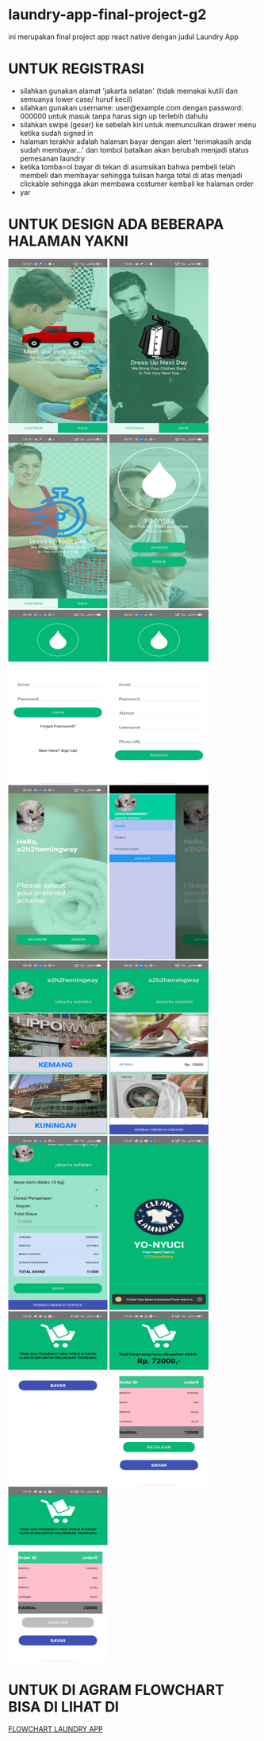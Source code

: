 # laundry-app-final-project-g2
ini merupakan final project app react native dengan judul Laundry App
<h1>UNTUK REGISTRASI</h1>

<ul>
<li>silahkan gunakan alamat 'jakarta selatan' (tidak memakai kutili dan semuanya lower case/ huruf kecil)</li>
<li>silahkan gunakan username: user@example.com dengan password: 000000 untuk masuk tanpa harus sign up terlebih dahulu</li>
<li>silahkan swipe (geser) ke sebelah kiri untuk memunculkan drawer menu ketika sudah signed in</li>
<li>halaman terakhir adalah halaman bayar dengan alert 'terimakasih anda sudah membayar...' dan tombol batalkan akan berubah menjadi status pemesanan laundry</li>
<li>ketika tomba=ol bayar di tekan di asumsikan bahwa pembeli telah membeli dan membayar sehingga tulisan harga total di atas menjadi clickable sehingga akan membawa costumer kembali ke  halaman order</li>
<li>yar
</ul>


<H1>UNTUK DESIGN ADA BEBERAPA HALAMAN YAKNI</H1>

<div>
<img src='assets\images\designs\01.jpg' width="200" height="350">
<img src='assets\images\designs\02.jpg' width="200" height="350">
<img src='assets\images\designs\03.jpg' width="200" height="350">
<img src='assets\images\designs\04.jpg' width="200" height="350">
<img src='assets\images\designs\05.jpg' width="200" height="350">
<img src='assets\images\designs\06.jpg' width="200" height="350">
<img src='assets\images\designs\07.jpg' width="200" height="350">
<img src='assets\images\designs\08.jpg' width="200" height="350">
<img src='assets\images\designs\09.jpg' width="200" height="350">
<img src='assets\images\designs\10.jpg' width="200" height="350">
<img src='assets\images\designs\11.jpg' width="200" height="350">
<img src='assets\images\designs\12.jpg' width="200" height="350">
<img src='assets\images\designs\13.jpg' width="200" height="350">
<img src='assets\images\designs\14.jpg' width="200" height="350">
<img src='assets\images\designs\15.jpg' width="200" height="350">
<div>

<H1>UNTUK DI AGRAM FLOWCHART BISA DI LIHAT DI </H1>

<a href="https://drive.google.com/file/d/1apEGz2Lt_NUCKkDCETwyAguEPMVmol3e/view?usp=sharing">FLOWCHART LAUNDRY APP</a>